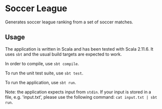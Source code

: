 # Soccer League
Generates soccer league ranking from a set of soccer matches.

## Usage

The application is written in Scala and has been tested with Scala 2.11.6. It uses `sbt` and the usual build targets are expected to work.

In order to compile, use `sbt compile`.

To run the unit test suite, use `sbt test`.

To run the application, use `sbt run`.

Note: the application expects input from `stdin`. If your input is stored in a file, e.g. 'input.txt',
please use the following command: `cat input.txt | sbt run`.

